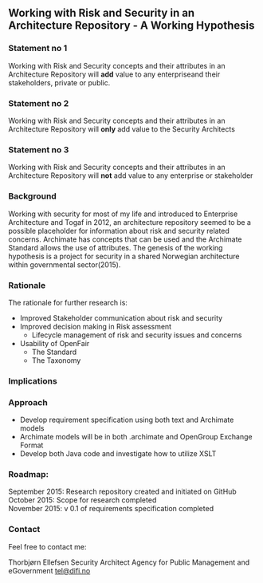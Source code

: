 ## Working with Risk and Security in an Architecture Repository - A Working Hypothesis

### Statement no 1
Working with Risk and Security concepts and their attributes in an Architecture Repository will **add** value to any enterpriseand their stakeholders, private or public.

### Statement no 2
Working with Risk and Security concepts and their attributes in an Architecture Repository will **only** add value to the Security Architects

### Statement no 3
Working with Risk and Security concepts and their attributes in an Architecture Repository will **not** add value to any enterprise or stakeholder

### Background
Working with security for most of my life and introduced to Enterprise Architecture and Togaf in 2012, an architecture repository seemed to be a possible placeholder for information about risk and security related concerns.
Archimate has concepts that can be used and the Archimate Standard allows the use of attributes.
The genesis of the working hypothesis is a project for security in a shared Norwegian architecture within governmental sector(2015).

### Rationale
The rationale for further research is:
- Improved Stakeholder communication about risk and security
- Improved decision making in Risk assessment
  - Lifecycle management of risk and security issues and concerns
- Usability of OpenFair
  - The Standard
  - The Taxonomy

### Implications


### Approach
- Develop requirement specification using both text and Archimate models
- Archimate models will be in both .archimate and OpenGroup Exchange Format
- Develop both Java code and investigate how to utilize XSLT

### Roadmap:
September 2015: Research repository created and initiated on GitHub  
October 2015: Scope for research completed  
November 2015: v 0.1 of requirements specification completed  


### Contact
Feel free to contact me:

Thorbjørn Ellefsen
Security Architect
Agency for Public Management and eGovernment
tel@difi.no
